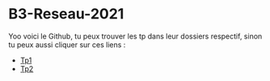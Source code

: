 # B3-Reseau-2021

Yoo voici le Github, tu peux trouver les tp dans leur dossiers respectif, sinon tu peux aussi cliquer sur ces liens : 

- [Tp1](./Tp1)
- [Tp2](./Tp2)
